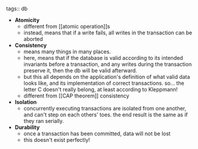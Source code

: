 tags:: db

- **Atomicity**
	- different from [[atomic operation]]s
	- instead, means that if a write fails, all writes in the transaction can be aborted
- **Consistency**
	- means many things in many places.
	- here, means that if the database is valid according to its intended invariants before a transaction, and any writes during the transaction preserve it, then the db will be valid afterward.
	- but this all depends on the application's definition of what valid data looks like, and its implementation of correct transactions. so... the letter C doesn't really belong, at least according to Kleppmann!
	- different from [[CAP theorem]] consistency
- **Isolation**
	- concurrently executing transactions are isolated from one another, and can't step on each others' toes. the end result is the same as if they ran serially.
- **Durability**
	- once a transaction has been committed, data will not be lost
	- this doesn't exist perfectly!